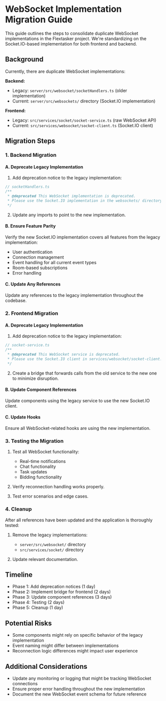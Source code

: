 # WebSocket Implementation Migration Guide

This guide outlines the steps to consolidate duplicate WebSocket implementations in the Flextasker project. We're standardizing on the Socket.IO-based implementation for both frontend and backend.

## Background

Currently, there are duplicate WebSocket implementations:

**Backend:**
- Legacy: `server/src/websocket/socketHandlers.ts` (older implementation)
- Current: `server/src/websockets/` directory (Socket.IO implementation)

**Frontend:**
- Legacy: `src/services/socket/socket-service.ts` (raw WebSocket API)
- Current: `src/services/websocket/socket-client.ts` (Socket.IO client)

## Migration Steps

### 1. Backend Migration

#### A. Deprecate Legacy Implementation

1. Add deprecation notice to the legacy implementation:

```typescript
// socketHandlers.ts
/**
 * @deprecated This WebSocket implementation is deprecated.
 * Please use the Socket.IO implementation in the websockets/ directory instead.
 */
```

2. Update any imports to point to the new implementation.

#### B. Ensure Feature Parity

Verify the new Socket.IO implementation covers all features from the legacy implementation:

- User authentication
- Connection management
- Event handling for all current event types
- Room-based subscriptions
- Error handling

#### C. Update Any References

Update any references to the legacy implementation throughout the codebase.

### 2. Frontend Migration

#### A. Deprecate Legacy Implementation

1. Add deprecation notice to the legacy implementation:

```typescript
// socket-service.ts
/**
 * @deprecated This WebSocket service is deprecated.
 * Please use the Socket.IO client in services/websocket/socket-client.ts instead.
 */
```

2. Create a bridge that forwards calls from the old service to the new one to minimize disruption.

#### B. Update Component References

Update components using the legacy service to use the new Socket.IO client.

#### C. Update Hooks

Ensure all WebSocket-related hooks are using the new implementation.

### 3. Testing the Migration

1. Test all WebSocket functionality:
   - Real-time notifications
   - Chat functionality
   - Task updates
   - Bidding functionality

2. Verify reconnection handling works properly.

3. Test error scenarios and edge cases.

### 4. Cleanup

After all references have been updated and the application is thoroughly tested:

1. Remove the legacy implementations:
   - `server/src/websocket/` directory
   - `src/services/socket/` directory

2. Update relevant documentation.

## Timeline

- Phase 1: Add deprecation notices (1 day)
- Phase 2: Implement bridge for frontend (2 days)
- Phase 3: Update component references (3 days)
- Phase 4: Testing (2 days)
- Phase 5: Cleanup (1 day)

## Potential Risks

- Some components might rely on specific behavior of the legacy implementation
- Event naming might differ between implementations
- Reconnection logic differences might impact user experience

## Additional Considerations

- Update any monitoring or logging that might be tracking WebSocket connections
- Ensure proper error handling throughout the new implementation
- Document the new WebSocket event schema for future reference
